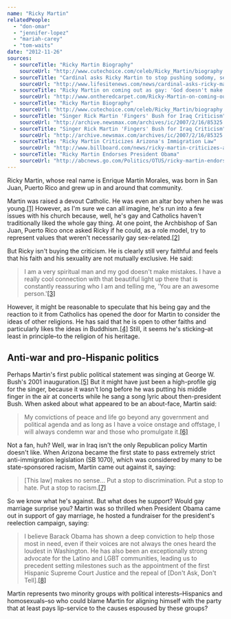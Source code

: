 ```yaml
---
name: "Ricky Martin"
relatedPeople:
  - "don-omar"
  - "jennifer-lopez"
  - "mariah-carey"
  - "tom-waits"
date: "2012-11-26"
sources:
  - sourceTitle: "Ricky Martin Biography"
    sourceUrl: "http://www.cutechoice.com/celeb/Ricky_Martin/biography.html"
  - sourceTitle: "Cardinal asks Ricky Martin to stop pushing sodomy, sexual promiscuity on young people"
    sourceUrl: "http://www.lifesitenews.com/news/cardinal-asks-ricky-martin-to-stop-pushing-sodomy-on-young-people"
  - sourceTitle: "Ricky Martin on coming out as gay: 'God doesn't make mistakes.'"
    sourceUrl: "http://www.ontheredcarpet.com/Ricky-Martin-on-coming-out-as-gay:-God-doesnt-make-mistakes/7781050"
  - sourceTitle: "Ricky Martin Biography"
    sourceUrl: "http://www.cutechoice.com/celeb/Ricky_Martin/biography.html"
  - sourceTitle: "Singer Rick Martin 'Fingers' Bush for Iraq Criticism"
    sourceUrl: "http://archive.newsmax.com/archives/ic/2007/2/16/85325.shtml?s=ic"
  - sourceTitle: "Singer Rick Martin 'Fingers' Bush for Iraq Criticism"
    sourceUrl: "http://archive.newsmax.com/archives/ic/2007/2/16/85325.shtml?s=ic"
  - sourceTitle: "Ricky Martin Criticizes Arizona's Immigration Law"
    sourceUrl: "http://www.billboard.com/news/ricky-martin-criticizes-arizona-s-immigration-1004087903.story#/news/ricky-martin-criticizes-arizona-s-immigration-1004087903.story"
  - sourceTitle: "Ricky Martin Endorses President Obama"
    sourceUrl: "http://abcnews.go.com/Politics/OTUS/ricky-martin-endorses-president-obama/story?id=16343760#.UKMIGIX9unc"
---
```


Ricky Martin, whose real name is Enrique Martín Morales, was born in San Juan, Puerto Rico and grew up in and around that community.

Martin was raised a devout Catholic. He was even an altar boy when he was young.<a class="source-citation" href="http://www.cutechoice.com/celeb/Ricky_Martin/biography.html" title="Ricky Martin Biography">[1]</a> However, as I'm sure we can all imagine, he's run into a few issues with his church because, well, he's gay and Catholics haven't traditionally liked the whole gay thing. At one point, the Archbishop of San Juan, Puerto Rico once asked Ricky if he could, as a role model, try to represent values that weren't necessarily gay sex-related.<a class="source-citation" href="http://www.lifesitenews.com/news/cardinal-asks-ricky-martin-to-stop-pushing-sodomy-on-young-people" title="Cardinal asks Ricky Martin to stop pushing sodomy, sexual promiscuity on young people">[2]</a>

But Ricky isn't buying the criticism. He is clearly still very faithful and feels that his faith and his sexuality are not mutually exclusive. He said:

>I am a very spiritual man and my god doesn't make mistakes. I have a really cool connection with that beautiful light up there that is constantly reassuring who I am and telling me, 'You are an awesome person.'<a class="source-citation" href="http://www.ontheredcarpet.com/Ricky-Martin-on-coming-out-as-gay:-God-doesnt-make-mistakes/7781050" title="Ricky Martin on coming out as gay: &apos;God doesn&apos;t make mistakes.&apos;">[3]</a>

However, it might be reasonable to speculate that his being gay and the reaction to it from Catholics has opened the door for Martin to consider the ideas of other religions. He has said that he is open to other faiths and particularly likes the ideas in Buddhism.<a class="source-citation" href="http://www.cutechoice.com/celeb/Ricky_Martin/biography.html" title="Ricky Martin Biography">[4]</a> Still, it seems he's sticking–at least in principle–to the religion of his heritage.


## Anti-war and pro-Hispanic politics

Perhaps Martin's first public political statement was singing at George W. Bush's 2001 inauguration.<a class="source-citation" href="http://archive.newsmax.com/archives/ic/2007/2/16/85325.shtml?s=ic" title="Singer Rick Martin &apos;Fingers&apos; Bush for Iraq Criticism">[5]</a> But it might have just been a high-profile gig for the singer, because it wasn't long before he was putting his middle finger in the air at concerts while he sang a song lyric about then-president Bush. When asked about what appeared to be an about-face, Martin said:

>My convictions of peace and life go beyond any government and political agenda and as long as I have a voice onstage and offstage, I will always condemn war and those who promulgate it.<a class="source-citation" href="http://archive.newsmax.com/archives/ic/2007/2/16/85325.shtml?s=ic" title="Singer Rick Martin &apos;Fingers&apos; Bush for Iraq Criticism">[6]</a>

Not a fan, huh? Well, war in Iraq isn't the only Republican policy Martin doesn't like. When Arizona became the first state to pass extremely strict anti-immigration legislation (SB 1070), which was considered by many to be state-sponsored racism, Martin came out against it, saying:

>[This law] makes no sense… Put a stop to discrimination. Put a stop to hate. Put a stop to racism.<a class="source-citation" href="http://www.billboard.com/news/ricky-martin-criticizes-arizona-s-immigration-1004087903.story#/news/ricky-martin-criticizes-arizona-s-immigration-1004087903.story" title="Ricky Martin Criticizes Arizona&apos;s Immigration Law">[7]</a>

So we know what he's against. But what does he support? Would gay marriage surprise you? Martin was so thrilled when President Obama came out in support of gay marriage, he hosted a fundraiser for the president's reelection campaign, saying:

>I believe Barack Obama has shown a deep conviction to help those most in need, even if their voices are not always the ones heard the loudest in Washington. He has also been an exceptionally strong advocate for the Latino and LGBT communities, leading us to precedent setting milestones such as the appointment of the first Hispanic Supreme Court Justice and the repeal of [Don't Ask, Don't Tell].<a class="source-citation" href="http://abcnews.go.com/Politics/OTUS/ricky-martin-endorses-president-obama/story?id=16343760#.UKMIGIX9unc" title="Ricky Martin Endorses President Obama">[8]</a>

Martin represents two minority groups with political interests–Hispanics and homosexuals–so who could blame Martin for aligning himself with the party that at least pays lip-service to the causes espoused by these groups?